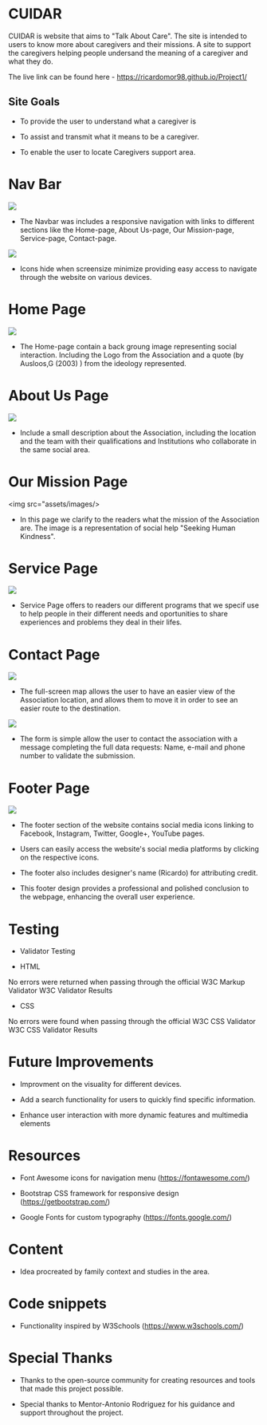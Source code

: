 # CUIDAR

CUIDAR is website that aims to "Talk About Care". The site is intended to users to know more about caregivers and their missions. 
A site to support the caregivers helping people undersand the meaning of a caregiver and what they do.

The live link can be found here - https://ricardomor98.github.io/Project1/

## Site Goals

- To provide the user to understand what a caregiver is

- To assist and transmit what it means to be a caregiver.

- To enable the user to locate Caregivers support area.

# Nav Bar

<img src="assets/images/navbar-fullscreen.png">

- The Navbar was includes a responsive navigation with links to different sections like the Home-page,  About Us-page, Our Mission-page, Service-page, Contact-page. 

<img src="assets/images/navbar-smallscreen.png">

- Icons hide when screensize minimize providing easy access to navigate through the website on various devices.

# Home Page

<img src="assets/images/home-page.png">

- The Home-page contain a back groung image representing social interaction. Including the Logo from the Association and a quote (by Ausloos,G (2003) ) from the ideology represented.

# About Us Page

<img src="assets/images/about-page.png">

- Include a small description about the Association, including the location and the team with their qualifications and Institutions who collaborate in the same social area.

# Our Mission Page

<img src="assets/images/>

- In this page we clarify to the readers what the mission of the Association are. The image is a representation of social help "Seeking Human Kindness".

# Service Page

<img src="assets/images/service-page.png">

- Service Page offers to readers our different programs that we specif use to help people in their different needs and oportunities to share experiences and problems they deal in their lifes.

# Contact Page

<img src="assets/images/map-img.png">

- The full-screen map allows the user to have an easier view of the Association location, and allows them to move it in order to see an easier route to the destination.

<img src="assets/images/contact-form.png">

- The form is simple allow the user to contact the association with a message completing the full data requests: Name, e-mail and phone number to validate the submission.

# Footer Page

<img src="assets/images/footer-page.png">

- The footer section of the website contains social media icons linking to Facebook, Instagram, Twitter, Google+, YouTube pages.

- Users can easily access the website's social media platforms by clicking on the respective icons.

- The footer also includes designer's name (Ricardo) for attributing credit.

- This footer design provides a professional and polished conclusion to the webpage, enhancing the overall user experience.

# Testing

- Validator Testing 

- HTML

No errors were returned when passing through the official W3C Markup Validator W3C Validator Results

- CSS

No errors were found when passing through the official W3C CSS Validator
W3C CSS Validator Results


# Future Improvements

- Improvment on the visuality for different devices.

- Add a search functionality for users to quickly find specific information.

- Enhance user interaction with more dynamic features and multimedia elements

# Resources

- Font Awesome icons for navigation menu (https://fontawesome.com/)

- Bootstrap CSS framework for responsive design (https://getbootstrap.com/)

- Google Fonts for custom typography (https://fonts.google.com/)

# Content

- Idea procreated by family context and studies in the area.

# Code snippets

- Functionality inspired by W3Schools (https://www.w3schools.com/)

# Special Thanks

- Thanks to the open-source community for creating resources and tools that made this project possible.

- Special thanks to Mentor-Antonio Rodriguez  for his guidance and support throughout the project.